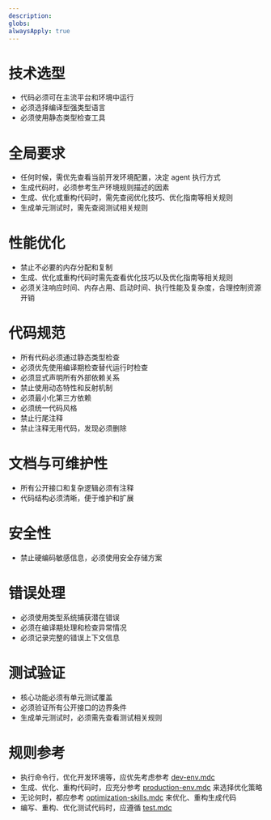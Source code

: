 ```yaml
---
description:
globs: 
alwaysApply: true
---
```


# 技术选型
- 代码必须可在主流平台和环境中运行
- 必须选择编译型强类型语言
- 必须使用静态类型检查工具

# 全局要求
- 任何时候，需优先查看当前开发环境配置，决定 agent 执行方式
- 生成代码时，必须参考生产环境规则描述的因素
- 生成、优化或重构代码时，需先查阅优化技巧、优化指南等相关规则
- 生成单元测试时，需先查阅测试相关规则

# 性能优化
- 禁止不必要的内存分配和复制
- 生成、优化或重构代码时需先查看优化技巧以及优化指南等相关规则
- 必须关注响应时间、内存占用、启动时间、执行性能及复杂度，合理控制资源开销

# 代码规范
- 所有代码必须通过静态类型检查
- 必须优先使用编译期检查替代运行时检查
- 必须显式声明所有外部依赖关系
- 禁止使用动态特性和反射机制
- 必须最小化第三方依赖
- 必须统一代码风格
- 禁止行尾注释
- 禁止注释无用代码，发现必须删除

# 文档与可维护性
- 所有公开接口和复杂逻辑必须有注释
- 代码结构必须清晰，便于维护和扩展

# 安全性
- 禁止硬编码敏感信息，必须使用安全存储方案

# 错误处理
- 必须使用类型系统捕获潜在错误
- 必须在编译期处理和检查异常情况
- 必须记录完整的错误上下文信息

# 测试验证
- 核心功能必须有单元测试覆盖
- 必须验证所有公开接口的边界条件
- 生成单元测试时，必须需先查看测试相关规则

# 规则参考

- 执行命令行，优化开发环境等，应优先考虑参考 [dev-env.mdc](mdc:.cursor/rules/dev-env.mdc)
- 生成、优化、重构代码时，应充分参考 [production-env.mdc](mdc:.cursor/rules/production-env.mdc) 来选择优化策略
- 无论何时，都应参考 [optimization-skills.mdc](mdc:.cursor/rules/optimization-skills.mdc) 来优化、重构生成代码
- 编写、重构、优化测试代码时，应遵循 [test.mdc](mdc:.cursor/rules/test.mdc)
